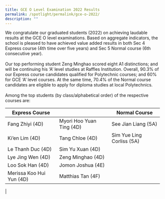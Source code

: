 ```yaml
---
title: GCE O Level Examination 2022 Results
permalink: /spotlight/permalink/gce-o-2022/
description: ""
---
```

We congratulate our graduated students (2022) on achieving laudable results at the GCE O level examinations.  Based on aggregate indicators, the school is pleased to have achieved value added results in both Sec 4 Express course (4th time over five years) and Sec 5 Normal course (6th consecutive year).
<br><br>Our top performing student Zeng Minghao scored eight A1 distinctions; and will be continuing his ‘A’ level studies at Raffles Institution.  Overall, 90.3% of our Express course candidates qualified for Polytechnic courses; and 60% for GCE ‘A’ level courses.  At the same time, 70.4% of the Normal course candidates are eligible to apply for diploma studies at local Polytechnics.
<br><br>Among the top students (by class/alphabetical order) of the respective courses are:

| Express Course|  |  Normal Course | 
| -------- | ---------| -------- | 
| Fang Zhiyi (4D) | Myori Hoo Yuan Ting (4D) | See Jian Liang (5A) |
|Ki’en Lim (4D) |Tang Chloe (4D) | Sim Yue Ling Corliss (5A) |
|Le Thanh Duc (4D) | Sim Yu Xuan (4D)||
|Lye Jing Wen (4D) | Zeng Minghao (4D) ||
|Loo Sok Han (4D) | Jomon Joshua (4E) | |
|Merissa Koo Hui Yun (4D) | Matthias Tan  (4F) ||



|